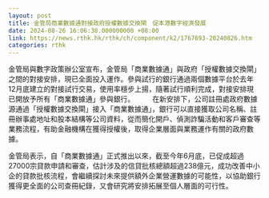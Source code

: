 ```yaml
---
layout: post
title: 金管局商業數據通對接政府授權數據交換閘　促本港數字經濟發展
date: 2024-08-26 16:06:38.000000000 +08:00
link: https://news.rthk.hk/rthk/ch/component/k2/1767693-20240826.htm
categories: rthk
---
```


金管局與數字政策辦公室宣布，金管局「商業數據通」與政府「授權數據交換閘」之間的對接安排，現已全面投入運作。參與試行的銀行通過兩個數據平台於去年12月底建立的對接試行交易，使用率穩步上揚，隨著試行順利完成，對接安排現已開放予所有「商業數據通」參與銀行。
　　 
在新安排下，公司註冊處政府數據源通過「授權數據交換閘」接入「商業數據通」，銀行可以直接獲取公司名稱、註冊辦事處地址和股本結構等公司資料，從而簡化開戶、偵測詐騙活動和客戶審查等業務流程，有助金融機構在獲得授權後，取得企業層面與業務運作有關的政府數據。

金管局表示，自「商業數據通」正式推出以來，截至今年6月底，已促成超過27000宗貸款申請和審查，估計涉及的信貸批核總額超過238億元，成功改善中小企的貸款批核流程，會繼續探討未來提供額外企業營運數據的可能性，以協助銀行獲得更全面的公司查冊紀錄，又會研究將安排拓展至個人層面的可行性。
